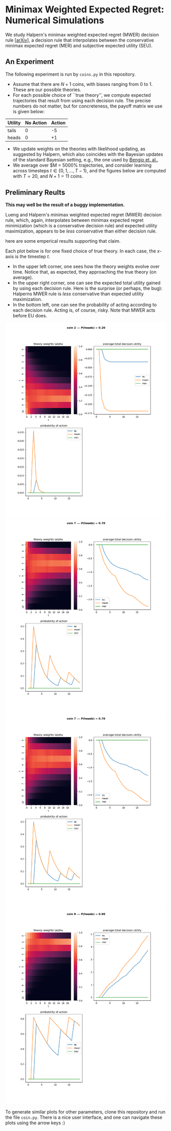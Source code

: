 # Minimax Weighted Expected Regret: Numerical Simulations

We study Halpern's minimax weighted expected regret (MWER) decision rule
[[arXiv](https://arxiv.org/pdf/1302.5681)],
a decision rule that interpolates between the conservative minimax expected regret (MER) and subjective expected utility (SEU).


## An Experiment

The following experiment is run by  `coins.py` in this repository.

 - Assume that there are $N+1$ coins, with biases ranging from 0 to 1. These are our possible theories.
 - For each possible choice of ``true theory'', we compute expected trajectories that result from using each decision rule.  The precise numbers do not matter, but for concreteness, the payoff matrix we use is given below:  

  | Utility | No Action | Action |
  | --- | ------------- | ------------- |
  | tails | 0  | -5  |
  | heads | 0  | +1  |

 - We update weights on the theories with likelihood updating, as suggested by Halpern, which also coincides with the Bayesian updates of the standard Bayesian setting, e.g., the one used by [Bengio et. al.](https://arxiv.org/abs/2408.05284),
 - We average over $M = 5000% trajectories, and consider learning across timesteps $t \in \{0, 1, \ldots, T-1\}$, and the figures below are computed with $T=20$, and $N+1 = 11$ coins.


## Preliminary Reults

**This may well be the result of a buggy implementation.** 
<!-- But if the code is correct, then we have found a surprising result. -->

Lueng and Halpern's minimax weighted expected regret (MWER) decision rule, which, again, interpolates between minimax expected regret minimization (which is a conservative decision rule) and expected utility maximization, appears to be *less* conservative than either decision rule.

here are some emperical results supporting that claim.

Each plot below is for one fixed choice of true theory.
In each case, the $x$-axis is the timestep $t$.  
 - In the upper left corner, one sees how the theory weights evolve over time. Notice that, as expected, they approaching the true theory (on average).
 - In the upper right corner, one can see the expected total utility gained by using each decision rule.  Here is the surprise (or perhaps, the bug): Halperns MWER rule is *less* conservative than expected utility maximization.
 - In the bottom left, one can see the probability of acting according to each decision rule. Acting is, of course, risky. Note that MWER acts before EU does. 

![coin 2](figs/coin2-example.png?raw=true "Coin 2")
![coin 5](figs/coin7-example.png?raw=true "Coin 5")
![coin 7](figs/coin7-example.png?raw=true "Coin 7")
![coin 9](figs/coin9-example.png?raw=true "Coin 9")


To generate similar plots for other parameters, clone this repository and run the file `coin.py`. There is a nice user interface, and one can navigate these plots using the arrow keys :)
